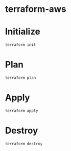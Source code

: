 # terraform-aws

# Initialize

```bash
terraform init
```

# Plan

```bash
terraform plan
```

# Apply

```bash
terraform apply
```

# Destroy

```bash
terraform destroy
```
